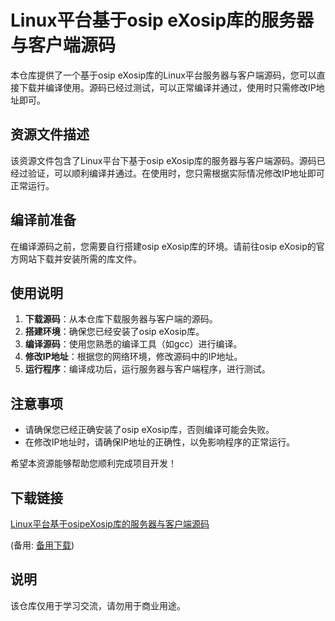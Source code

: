 # Linux平台基于osip eXosip库的服务器与客户端源码

本仓库提供了一个基于osip eXosip库的Linux平台服务器与客户端源码，您可以直接下载并编译使用。源码已经过测试，可以正常编译并通过，使用时只需修改IP地址即可。

## 资源文件描述

该资源文件包含了Linux平台下基于osip eXosip库的服务器与客户端源码。源码已经过验证，可以顺利编译并通过。在使用时，您只需根据实际情况修改IP地址即可正常运行。

## 编译前准备

在编译源码之前，您需要自行搭建osip eXosip库的环境。请前往osip eXosip的官方网站下载并安装所需的库文件。

## 使用说明

1. **下载源码**：从本仓库下载服务器与客户端的源码。
2. **搭建环境**：确保您已经安装了osip eXosip库。
3. **编译源码**：使用您熟悉的编译工具（如gcc）进行编译。
4. **修改IP地址**：根据您的网络环境，修改源码中的IP地址。
5. **运行程序**：编译成功后，运行服务器与客户端程序，进行测试。

## 注意事项

- 请确保您已经正确安装了osip eXosip库，否则编译可能会失败。
- 在修改IP地址时，请确保IP地址的正确性，以免影响程序的正常运行。

希望本资源能够帮助您顺利完成项目开发！

## 下载链接
[Linux平台基于osipeXosip库的服务器与客户端源码](https://pan.quark.cn/s/cc6f38401317) 

(备用: [备用下载](https://pan.baidu.com/s/1xpfJDDmPQFp1LBtov_h3Iw?pwd=1234))

## 说明

该仓库仅用于学习交流，请勿用于商业用途。
